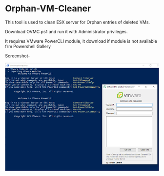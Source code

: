 # Orphan-VM-Cleaner

This tool is used to clean ESX server for Orphan entries of deleted VMs.

Download OVMC.ps1 and run it with Administrator privileges.

It requires VMware PowerCLI module, it download if module is not available frm Powershell Gallery

Screenshot-


![MAIN](Main.png)
